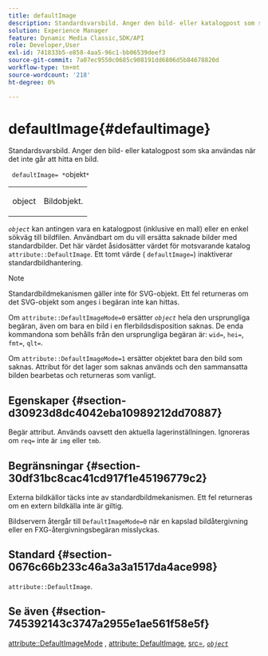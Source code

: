 ```yaml
---
title: defaultImage
description: Standardsvarsbild. Anger den bild- eller katalogpost som ska användas när det inte går att hitta en bild.
solution: Experience Manager
feature: Dynamic Media Classic,SDK/API
role: Developer,User
exl-id: 741833b5-e858-4aa5-96c1-bb06539deef3
source-git-commit: 7a07ec9550c0685c908191dd6806d5b84678820d
workflow-type: tm+mt
source-wordcount: '218'
ht-degree: 0%

---
```


# defaultImage{#defaultimage}

Standardsvarsbild. Anger den bild- eller katalogpost som ska användas när det inte går att hitta en bild.

` defaultImage= *`objekt`*`

<table id="simpletable_C1FC14B7D9AE476DB2B10EB402944335"> 
 <tr class="strow"> 
  <td class="stentry"> <p> <span class="codeph"> <span class="varname"> object </span> </span> </p> </td> 
  <td class="stentry"> <p>Bildobjekt. </p> </td> 
 </tr> 
</table>

*`object`* kan antingen vara en katalogpost (inklusive en mall) eller en enkel sökväg till bildfilen. Användbart om du vill ersätta saknade bilder med standardbilder. Det här värdet åsidosätter värdet för motsvarande katalog `attribute::DefaultImage`. Ett tomt värde ( `defaultImage=`) inaktiverar standardbildhantering.

>[!NOTE]
>
>Standardbildmekanismen gäller inte för SVG-objekt. Ett fel returneras om det SVG-objekt som anges i begäran inte kan hittas.

Om `attribute::DefaultImageMode=0` ersätter *`object`* hela den ursprungliga begäran, även om bara en bild i en flerbildsdisposition saknas. De enda kommandona som behålls från den ursprungliga begäran är: `wid=`, `hei=`, `fmt=`, `qlt=`.

Om `attribute::DefaultImageMode=1` ersätter objektet bara den bild som saknas. Attribut för det lager som saknas används och den sammansatta bilden bearbetas och returneras som vanligt.

## Egenskaper {#section-d30923d8dc4042eba10989212dd70887}

Begär attribut. Används oavsett den aktuella lagerinställningen. Ignoreras om `req=` inte är `img` eller `tmb`.

## Begränsningar {#section-30df31bc8cac41cd917f1e45196779c2}

Externa bildkällor täcks inte av standardbildmekanismen. Ett fel returneras om en extern bildkälla inte är giltig.

Bildservern återgår till `DefaultImageMode=0` när en kapslad bildåtergivning eller en FXG-återgivningsbegäran misslyckas.

## Standard {#section-0676c66b233c46a3a3a1517da4ace998}

`attribute::DefaultImage`.

## Se även {#section-745392143c3747a2955e1ae561f58e5f}

[attribute::DefaultImageMode](../../../../../is-api/image-catalog/image-serving-api-ref/c-image-catalog-reference/c-attributes-reference/r-defaultimagemode.md#reference-8a996af162f84e46bbe9e6e0d4e26782) , [attribute: DefaultImage](../../../../../is-api/image-catalog/image-serving-api-ref/c-image-catalog-reference/c-attributes-reference/r-is-cat-defaultimage.md#reference-8e9900e129f54ed68462a3c2fc3bc433), [src=](../../../../../is-api/http-ref/image-serving-api-ref/c-http-protocol-reference/c-command-reference/r-src.md#reference-f6506637778c4c69bf106a7924a91ab1), [*`object`*](../../../../../is-api/http-ref/image-serving-api-ref/c-http-protocol-reference/c-data-types/r-object.md#reference-2591bd24548d462782c68d138ef795a0)
